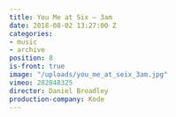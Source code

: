```yaml
---
title: You Me at Six — 3am
date: 2018-08-02 13:27:00 Z
categories:
- music
- archive
position: 8
is-front: true
image: "/uploads/you_me_at_seix_3am.jpg"
vimeo: 282848325
director: Daniel Broadley
production-company: Kode
---
```


